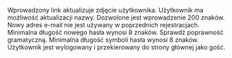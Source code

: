  Wprowadzony link aktualizuje zdjęcie użytkownika.
 Użytkownik ma możliwość aktualizacji nazwy.
 Dozwolone jest wprowadzenie 200 znaków.
 Nowy adres e-mail nie jest używany w poprzednich rejestracjach.
 Minimalna długość nowego hasła wynosi 8 znaków.
 Sprawdź poprawność gramatyczną.
 Minimalna długość symboli hasła wynosi 8 znaków.
 Użytkownik jest wylogowany i przekierowany do strony głównej jako gość.
